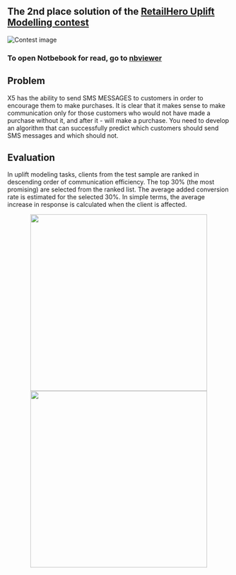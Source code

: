 ## The 2nd place solution of the [RetailHero Uplift Modelling contest ](https://retailhero.ai/c/uplift_modeling/overview)

![Contest image](https://retailhero.ai/static/img/%D0%A55_res/uplift_modeling_banner.png)

### To open Notbebook for read, go to [nbviewer](!add)

## Problem

X5 has the ability to send SMS MESSAGES to customers in order to encourage them to make purchases. It is clear that it makes sense to make communication only for those customers who would not have made a purchase without it, and after it - will make a purchase. You need to develop an algorithm that can successfully predict which customers should send SMS messages and which should not.


## Evaluation

In uplift modeling tasks, clients from the test sample are ranked in descending order of communication efficiency. The top 30% (the most promising) are selected from the ranked list. The average added conversion rate is estimated for the selected 30%. In simple terms, the average increase in response is calculated when the client is affected.

<div style="text-align: center">
<img src="https://retailhero.ai/static/img/Х5_res/1/1_1.jpg" width="400", style="display:inline">
<img src="https://retailhero.ai/static/img/Х5_res/1/1_2.jpg" width="400", style="display:inline;margin:0;">
</div>
